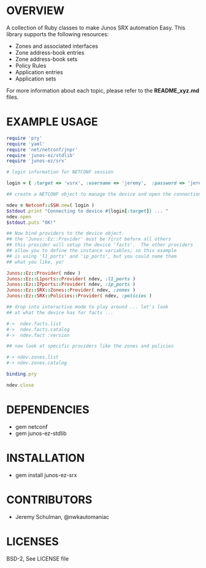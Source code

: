 # OVERVIEW

A collection of Ruby classes to make Junos SRX automation Easy.  This library supports the following
resources:

  * Zones and associated interfaces
  * Zone address-book entries
  * Zone address-book sets
  * Policy Rules
  * Application entries
  * Application sets
  
For more information about each topic, please refer to the **README_xyz.md** files. 

# EXAMPLE USAGE
  
````ruby
require 'pry'
require 'yaml'
require 'net/netconf/jnpr'
require 'junos-ez/stdlib'
require 'junos-ez/srx'

# login information for NETCONF session 

login = { :target => 'vsrx', :username => 'jeremy',  :password => 'jeremy1',  }

## create a NETCONF object to manage the device and open the connection ...

ndev = Netconf::SSH.new( login )
$stdout.print "Connecting to device #{login[:target]} ... "
ndev.open
$stdout.puts "OK!"

## Now bind providers to the device object.
## the 'Junos::Ez::Provider' must be first before all others
## this provider will setup the device 'facts'.  The other providers
## allow you to define the instance variables; so this example
## is using 'l1_ports' and 'ip_ports', but you could name them
## what you like, yo!

Junos::Ez::Provider( ndev )
Junos::Ez::L1ports::Provider( ndev, :l1_ports )
Junos::Ez::IPports::Provider( ndev, :ip_ports )
Junos::Ez::SRX::Zones::Provider( ndev, :zones )
Junos::Ez::SRX::Policies::Provider( ndev, :policies )

## drop into interactive mode to play around ... let's look
## at what the device has for facts ...

#->  ndev.facts.list
#->  ndev.facts.catalog
#->  ndev.fact :version

## now look at specific providers like the zones and policies

#-> ndev.zones.list
#-> ndev.zones.catalog

binding.pry

ndev.close
````
  
# DEPENDENCIES

  * gem netconf
  * gem junos-ez-stdlib

# INSTALLATION 

  * gem install junos-ez-srx

# CONTRIBUTORS

  * Jeremy Schulman, @nwkautomaniac

# LICENSES

   BSD-2, See LICENSE file

